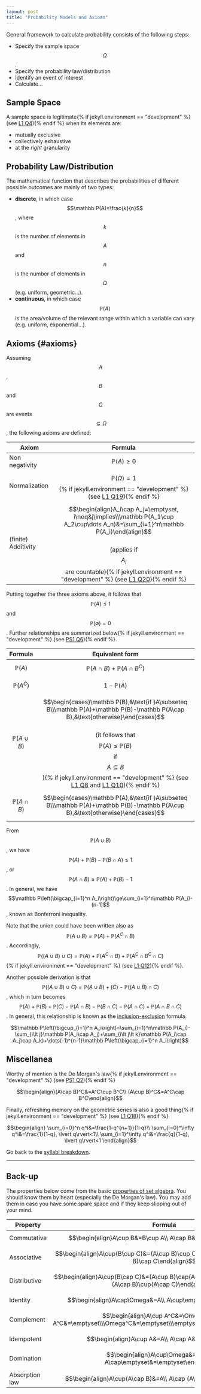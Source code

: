 ```yaml
---
layout: post
title: "Probability Models and Axioms"
---
```


General framework to calculate probability consists of the following steps:

- Specify the sample space $$\Omega$$.
- Specify the probability law/distribution
- Identify an event of interest
- Calculate...

## Sample Space

A sample space is legitimate{% if jekyll.environment == "development" %} (see [L1 Q4](https://learning.edx.org/course/course-v1:MITx+6.431x+1T2020/block-v1:MITx+6.431x+1T2020+type@sequential+block@Lec__1_Probability_models_and_axioms/block-v1:MITx+6.431x+1T2020+type@vertical+block@ch3-s1-tab4)){% endif %} when its elements are:

- mutually exclusive
- collectively exhaustive
- at the *right* granularity

## Probability Law/Distribution

The mathematical function that describes the probabilities of different possible outcomes are mainly of two types:

- **discrete**, in which case $$\mathbb P(A)=\frac{k}{n}$$, where $$k$$ is the number of elements in $$A$$ and $$n$$ is the number of elements in $$\Omega$$ (e.g. uniform, geometric...).
- **continuous**, in which case $$\mathbb P(A)$$ is the area/volume of the relevant range within which a variable can vary (e.g. uniform, exponential...).

## Axioms {#axioms}

 Assuming $$A$$, $$B$$ and $$C$$ are events $$\subseteq\Omega$$, the following axioms are defined:

|Axiom|Formula|
|-|:-:|
|Non negativity|$$\mathbb P(A)\geq 0$$|
|Normalization|$$\mathbb P(\Omega)=1$${% if jekyll.environment == "development" %} (see [L1 Q19](https://learning.edx.org/course/course-v1:MITx+6.431x+1T2020/block-v1:MITx+6.431x+1T2020+type@sequential+block@Lec__1_Probability_models_and_axioms/block-v1:MITx+6.431x+1T2020+type@vertical+block@ch3-s1-tab19)){% endif %}|
|(finite) Additivity|$$\begin{align}A_i\cap A_j=\emptyset, i\neq&j\implies\\\mathbb P(A_1\cup A_2\cup\dots A_n)&=\sum_{i=1}^n\mathbb P(A_i)\end{align}$$<br>(applies if $$A_i$$ are countable){% if jekyll.environment == "development" %} (see [L1 Q20](https://learning.edx.org/course/course-v1:MITx+6.431x+1T2020/block-v1:MITx+6.431x+1T2020+type@sequential+block@Lec__1_Probability_models_and_axioms/block-v1:MITx+6.431x+1T2020+type@vertical+block@ch3-s1-tab20)){% endif %}|

Putting together the three axioms above, it follows that $$\mathbb P(A)\leq 1$$ and $$\mathbb P(\emptyset)=0$$. Further relationships are summarized below{% if jekyll.environment == "development" %} (see [PS1 Q6](https://learning.edx.org/course/course-v1:MITx+6.431x+1T2020/block-v1:MITx+6.431x+1T2020+type@sequential+block@Problem_Set_1/block-v1:MITx+6.431x+1T2020+type@vertical+block@ch3-s4-tab6)){% endif %}.

|Formula|Equivalent form|
|:-:|:-:|
|$$\mathbb P(A)$$|$$\mathbb P(A\cap B)+\mathbb P(A\cap B^C)$$|
|$$\mathbb P(A^C)$$|$$1-\mathbb P(A)$$|
|$$\mathbb P(A\cup B)$$|$$\begin{cases}\mathbb P(B),&\text{if }A\subseteq B\\\mathbb P(A)+\mathbb P(B)-\mathbb P(A\cap B),&\text{otherwise}\end{cases}$$<br>(it follows that $$\mathbb P(A)\le\mathbb P(B)$$ if $$A\subseteq B$$){% if jekyll.environment == "development" %} (see [L1 Q8](https://learning.edx.org/course/course-v1:MITx+6.431x+1T2020/block-v1:MITx+6.431x+1T2020+type@sequential+block@Lec__1_Probability_models_and_axioms/block-v1:MITx+6.431x+1T2020+type@vertical+block@ch3-s1-tab8) and [L1 Q10](https://learning.edx.org/course/course-v1:MITx+6.431x+1T2020/block-v1:MITx+6.431x+1T2020+type@sequential+block@Lec__1_Probability_models_and_axioms/block-v1:MITx+6.431x+1T2020+type@vertical+block@ch3-s1-tab10)){% endif %}|
|$$\mathbb P(A\cap B)$$|$$\begin{cases}\mathbb P(A),&\text{if }A\subseteq B\\\mathbb P(A)+\mathbb P(B)-\mathbb P(A\cup B),&\text{otherwise}\end{cases}$$|

From $$\mathbb P(A\cup B)$$, we have $$\mathbb P(A)+\mathbb P(B)-\mathbb P(B\cap A)\le1$$, or $$\mathbb P(A\cap B)\ge\mathbb P(A)+\mathbb P(B)-1$$. In general, we have $$\mathbb P\left(\bigcap_{i=1}^n A_i\right)\ge\sum_{i=1}^n\mathbb P(A_i)-(n-1)$$, known as Bonferroni inequality.

Note that the union could have been written also as $$\mathbb P(A\cup B)=\mathbb P(A)+\mathbb P(A^C\cap B)$$. Accordingly, $$\mathbb P((A\cup B)\cup C)=\mathbb P(A)+\mathbb P(A^C\cap B)+\mathbb P(A^C\cap B^C\cap C)$${% if jekyll.environment == "development" %} (see [L1 Q12](https://learning.edx.org/course/course-v1:MITx+6.431x+1T2020/block-v1:MITx+6.431x+1T2020+type@sequential+block@Lec__1_Probability_models_and_axioms/block-v1:MITx+6.431x+1T2020+type@vertical+block@ch3-s1-tab12)){% endif %}.

Another possible derivation is that $$\mathbb P((A\cup B)\cup C)=\mathbb P(A\cup B)+\mathbb(C)-\mathbb P((A\cup B)\cap C)$$, which in turn becomes $$\mathbb P(A)+\mathbb P(B)+\mathbb P(C)-\mathbb P(A\cap B)-\mathbb P(B\cap C)-\mathbb P(A\cap C)+\mathbb P(A\cap B\cap C)$$. In general, this relationship is known as the [inclusion-exclusion](https://en.wikipedia.org/wiki/Inclusion–exclusion_principle) formula.

$$\mathbb P\left(\bigcup_{i=1}^n A_i\right)=\sum_{i=1}^n\mathbb P(A_i)-\sum_{i\lt j}\mathbb P(A_i\cap A_j)+\sum_{i\lt j\lt k}\mathbb P(A_i\cap A_j\cap A_k)+\dots(-1)^{n-1}\mathbb P\left(\bigcap_{i=1}^n A_i\right)$$

## Miscellanea

Worthy of mention is the De Morgan's law{% if jekyll.environment == "development" %} (see [PS1 Q2](https://learning.edx.org/course/course-v1:MITx+6.431x+1T2020/block-v1:MITx+6.431x+1T2020+type@sequential+block@Problem_Set_1/block-v1:MITx+6.431x+1T2020+type@vertical+block@ch3-s4-tab2)){% endif %}

$$\begin{align}(A\cap B)^C&=A^C\cup B^C\\ (A\cup B)^C&=A^C\cap B^C\end{align}$$

Finally, refreshing memory on the geometric series is also a good thing{% if jekyll.environment == "development" %} (see [L1 Q18](https://learning.edx.org/course/course-v1:MITx+6.431x+1T2020/block-v1:MITx+6.431x+1T2020+type@sequential+block@Lec__1_Probability_models_and_axioms/block-v1:MITx+6.431x+1T2020+type@vertical+block@ch3-s1-tab18)){% endif %}

$$\begin{align}
\sum_{i=0}^n q^i&=\frac{1-q^{n+1}}{1-q}\\
\sum_{i=0}^\infty q^i&=\frac{1}{1-q}, \lvert q\rvert<1\\
\sum_{i=1}^\infty q^i&=\frac{q}{1-q}, \lvert q\rvert<1
\end{align}$$

Go back to the [syllabi breakdown](/2022/01/02/prob-and-stats-syllabi.html).

***

## Back-up

The properties below come from the basic [properties of set algebra](https://en.wikipedia.org/wiki/Algebra_of_sets). You should know them by heart (especially the De Morgan's law). You may add them in case you have some spare space and if they keep slipping out of your mind.

|Property|Formula|
|-|:-:|
|Commutative|$$\begin{align}A\cup B&=B\cup A\\ A\cap B&=B\cap A\end{align}$$|
|Associative|$$\begin{align}A\cup(B\cup C)&=(A\cup B)\cup C\\ A\cap (B\cap C)&=(A\cap B)\cap C\end{align}$$|
|Distributive|$$\begin{align}A\cup(B\cap C)&=(A\cup B)\cap(A\cup C)\\ A\cap (B\cup C)&=(A\cap B)\cup(A\cap C)\end{align}$$|
|Identity|$$\begin{align}A\cap\Omega&=A\\ A\cup\emptyset&=A\end{align}$$|
|Complement|$$\begin{align}A\cup A^C&=\Omega\\ A\cap A^C&=\emptyset\\\Omega^C&=\emptyset\\\emptyset^C&=\Omega\end{align}$$|
|Idempotent|$$\begin{align}A\cup A&=A\\ A\cap A&=A\end{align}$$|
|Domination|$$\begin{align}A\cup\Omega&=\Omega\\ A\cap\emptyset&=\emptyset\end{align}$$|
|Absorption law|$$\begin{align}A\cup(A\cap B)&=A\\ A\cap (A\cup B)&=A\end{align}$$|
